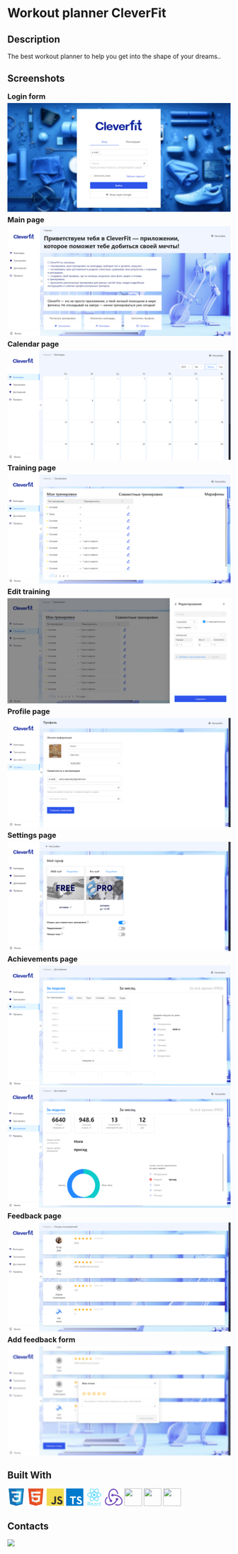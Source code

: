 # Workout planner CleverFit

## Description

The best workout planner to help you get into the shape of your dreams..

## Screenshots

<h3 style='margin: 5px 0px' >Login form</h3>
<img src="./public/img/login-form.png" />

<h3 style='margin: 5px 0px' >Main page</h3>
<img src="./public/img/main-page.png"/>

<h3 style='margin: 5px 0px' >Calendar page</h3>
<img src="./public/img/calendar-page.png"/>

<h3 style='margin: 5px 0px' >Training page</h3>
<img src="./public/img/training-page.png"/>

<h3 style='margin: 5px 0px' >Edit training</h3>
<img src="./public/img/edit-training.png"/>

<h3 style='margin: 5px 0px' >Profile page</h3>
<img src="./public/img/profile-page.png"/>

<h3 style='margin: 5px 0px' >Settings page</h3>
<img src="./public/img/settings-page.png"/>

<h3 style='margin: 5px 0px' >Achievements page</h3>
<img src="./public/img/achievements-page.png"/>
<img src="./public/img/achievements-page2.png"/>

<h3 style='margin: 5px 0px' >Feedback page</h3>
<img src="./public/img/feedback-page.png"/>

<h3 style='margin: 5px 0px' >Add feedback form</h3>
<img src="./public/img/add-feedback-form.png"/>

## Built With

<a href="https://developer.mozilla.org/en-US/docs/Web/CSS"><img src="https://raw.githubusercontent.com/devicons/devicon/master/icons/css3/css3-original.svg" height="40px" width="40px" /></a>
<a href="https://developer.mozilla.org/en-US/docs/Web/HTML"><img src="https://raw.githubusercontent.com/devicons/devicon/master/icons/html5/html5-original.svg" height="40px" width="40px" /></a>
<a href="https://developer.mozilla.org/en-US/docs/Web/JavaScript"><img src="https://raw.githubusercontent.com/devicons/devicon/master/icons/javascript/javascript-original.svg" height="40px" width="40px" /></a>
<a href="https://www.typescriptlang.org/"><img src="https://raw.githubusercontent.com/devicons/devicon/master/icons/typescript/typescript-original.svg" height="40px" width="40px" /></a>
<a href="https://reactjs.org/"><img src="https://raw.githubusercontent.com/devicons/devicon/master/icons/react/react-original-wordmark.svg" height="40px" width="40px" /></a>
<a href="https://redux.js.org/"><img src="https://raw.githubusercontent.com/devicons/devicon/master/icons/redux/redux-original.svg" height="40px" width="40px" /></a>
<a href="https://swagger.io"><img src="https://blog.skillfactory.ru/wp-content/uploads/2023/02/1_ihb6hdmaw48vjtbsjyhbzg-1830140.png" height="40px" width="40px" /></a>
<a href="https://ant.design"><img src="https://gw.alipayobjects.com/zos/rmsportal/KDpgvguMpGfqaHPjicRK.svg" height="40px" width="40px" /></a>
<a href="https://www.cypress.io"><img src="https://www.cypress.io/_astro/navbar-brand.D87396b0.svg" height="40px" width="40px" style="background-color: white"/></a>

## Contacts

<a href="https://www.linkedin.com/in/anton-sakovsky"><img src="https://img.shields.io/badge/LinkedIn-0077B5?style=for-the-badge&logo=linkedin&logoColor=white" /></a>
